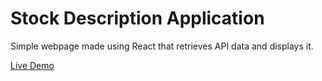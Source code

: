 # Stock Description Application
Simple webpage made using React that retrieves API data and displays it.

[Live Demo](https://omaraz01.github.io/stock-description-app/)

